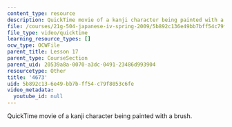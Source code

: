```yaml
---
content_type: resource
description: QuickTime movie of a kanji character being painted with a brush.
file: /courses/21g-504-japanese-iv-spring-2009/5b892c136e49bb7bff54c79f8053c6fe_4673.mov
file_type: video/quicktime
learning_resource_types: []
ocw_type: OCWFile
parent_title: Lesson 17
parent_type: CourseSection
parent_uid: 20539a8a-0070-a3dc-0491-23486d993904
resourcetype: Other
title: '4673'
uid: 5b892c13-6e49-bb7b-ff54-c79f8053c6fe
video_metadata:
  youtube_id: null
---
```

QuickTime movie of a kanji character being painted with a brush.

